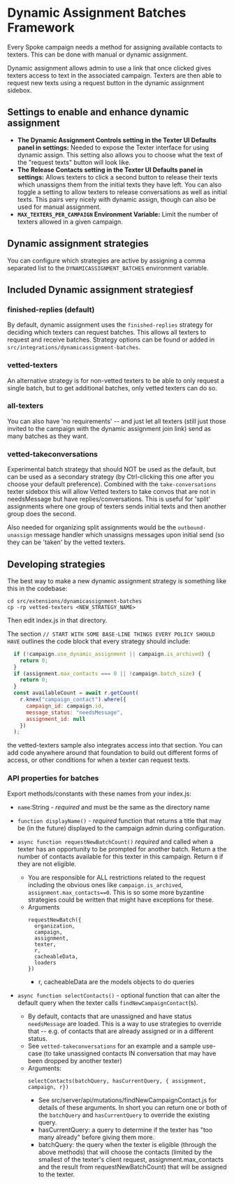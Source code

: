 # Dynamic Assignment Batches Framework

Every Spoke campaign needs a method for assigning available contacts to texters. This can be done with manual or dynamic assignment. 

Dynamic assignment allows admin to use a link that once clicked gives texters access to text in the associated campaign. Texters are then able to request new texts using a request button in the dynamic assignment sidebox.

## Settings to enable and enhance dynamic assignment
- **The Dynamic Assignment Controls setting in the Texter UI Defaults panel in settings:** Needed to expose the Texter interface for using dynamic assign. This setting also allows you to choose what the text of the "request texts" button will look like.
- **The Release Contacts setting in the Texter UI Defaults panel in settings:** Allows texters to click a second button to release their texts which unassigns them from the initial texts they have left. You can also toggle a setting to allow texters to release conversations as well as initial texts. This pairs very nicely with dynamic assign, though can also be used for manual assignment.
- **`MAX_TEXTERS_PER_CAMPAIGN` Environment Variable:** Limit the number of texters allowed in a given campaign.

## Dynamic assignment strategies

You can configure which strategies are active by assigning a comma separated list to the `DYNAMICASSIGNMENT_BATCHES` environment variable.

## Included Dynamic assignment strategiesf

### finished-replies (default)

By default, dynamic assignment uses the `finished-replies` strategy for deciding which texters can request batches. This allows all texters to request and receive batches. Strategy options can be found or added in `src/integrations/dynamicassignment-batches`. 

### vetted-texters

An alternative strategy is for non-vetted texters to be able to only request a single batch, but to get
additional batches, only vetted texters can do so.

### all-texters

You can also have 'no requirements' -- and just let all texters (still just those invited to the
campaign with the dynamic assignment join link) send as many batches as they want.

### vetted-takeconversations

Experimental batch strategy that should NOT be used as the default, but can be used as a secondary
strategy (by Ctrl-clicking this one after you choose your default preference).  Combined with the
`take-conversations` texter sidebox this will allow Vetted texters to take convos that are
not in needsMessage but have replies/conversations.  This is useful for 'split' assignments where
one group of texters sends initial texts and then another group does the second.

Also needed for organizing split assignments would be the `outbound-unassign` message handler which
unassigns messages upon initial send (so they can be 'taken' by the vetted texters.


## Developing strategies

The best way to make a new dynamic assignment strategy is something like this in the codebase:

```
cd src/extensions/dynamicassignment-batches
cp -rp vetted-texters <NEW_STRATEGY_NAME>
```

Then edit index.js in that directory.

The section `// START WITH SOME BASE-LINE THINGS EVERY POLICY SHOULD HAVE` outlines the code block that every strategy should include:
```js
  if (!campaign.use_dynamic_assignment || campaign.is_archived) {
    return 0;
  }
  if (assignment.max_contacts === 0 || !campaign.batch_size) {
    return 0;
  }
  const availableCount = await r.getCount(
    r.knex("campaign_contact").where({
      campaign_id: campaign.id,
      message_status: "needsMessage",
      assignment_id: null
    })
  );
```
the vetted-texters sample also integrates access into that section. You can add code anywhere around that foundation to build out different forms of access, or other conditions for when a texter can request texts.

### API properties for batches

Export methods/constants with these names from your index.js:

* `name`:String - *required* and must be the same as the directory name
* `function displayName()` - *required* function that returns a title that may
  be (in the future) displayed to the campaign admin during configuration.
* `async function requestNewBatchCount()` *required* and called when a texter has an opportunity
  to be prompted for another batch.  Return a the number of contacts available
  for this texter in this campaign.  Return `0` if they are not eligible.
  * You are responsible for ALL restrictions related to the request including
    the obvious ones like `campaign.is_archived`, `assignment.max_contacts==0`.
    This is so some more byzantine strategies could be written that might
    have exceptions for these.
  * Arguments
    ```
    requestNewBatch({
      organization,
      campaign,
      assignment,
      texter,
      r,
      cacheableData,
      loaders
    })
    ```
    * r, cacheableData are the models objects to do queries

* `async function selectContacts()` - optional function that can alter the default
  query when the texter calls `findNewCampaignContact`(s).
  * By default,
    contacts that are unassigned and have status `needsMessage` are loaded.
    This is a way to use strategies to override that -- e.g. of contacts that are
    already assigned or in a different status.
  * See `vetted-takeconversations` for an example and a sample use-case
    (to take unassigned contacts IN conversation that may have been dropped by another texter)
  * Arguments:
    ```
    selectContacts(batchQuery, hasCurrentQuery, { assignment, campaign, r})
    ```
    * See src/server/api/mutations/findNewCampaignContact.js for details of these arguments.
      In short you can return one or both of the `batchQuery` and `hasCurrentQuery` to
      override the existing query.
    * hasCurrentQuery: a query to determine if the texter has "too many already" before
      giving them more.
    * batchQuery: the query when the texter is eligible (through the above methods) that will
      choose the contacts (limited by the smallest of the texter's client request,
      assignment.max_contacts and the result from requestNewBatchCount) that will be
      assigned to the texter.
